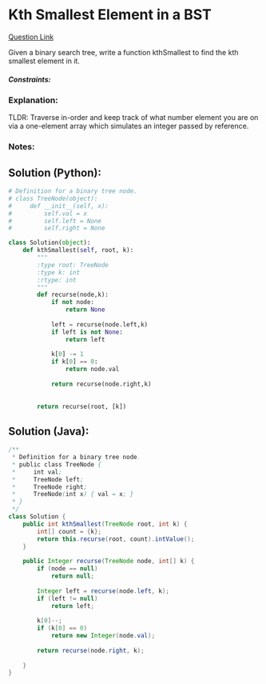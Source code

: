 # Kth Smallest Element in a BST

[Question Link](https://leetcode.com/problems/kth-smallest-element-in-a-bst/)  

Given a binary search tree, write a function kthSmallest to find the kth smallest element in it.  

##### Constraints:

### Explanation:
TLDR: Traverse in-order and keep track of what number element you are on via a one-element array which simulates an integer passed by reference.

### Notes:


## Solution (Python):
```Python
# Definition for a binary tree node.
# class TreeNode(object):
#     def __init__(self, x):
#         self.val = x
#         self.left = None
#         self.right = None

class Solution(object):
    def kthSmallest(self, root, k):
        """
        :type root: TreeNode
        :type k: int
        :rtype: int
        """
        def recurse(node,k):
            if not node:
                return None
            
            left = recurse(node.left,k)
            if left is not None:
                return left
            
            k[0] -= 1
            if k[0] == 0:
                return node.val
            
            return recurse(node.right,k)
            
            
        return recurse(root, [k]) 
```

## Solution (Java):
```Java
/**
 * Definition for a binary tree node.
 * public class TreeNode {
 *     int val;
 *     TreeNode left;
 *     TreeNode right;
 *     TreeNode(int x) { val = x; }
 * }
 */
class Solution {
    public int kthSmallest(TreeNode root, int k) {
        int[] count = {k};
        return this.recurse(root, count).intValue();
    }
    
    public Integer recurse(TreeNode node, int[] k) {
        if (node == null)
            return null;
        
        Integer left = recurse(node.left, k);
        if (left != null)
            return left;
        
        k[0]--;
        if (k[0] == 0)
            return new Integer(node.val);
    
        return recurse(node.right, k);
        
    }
}
```